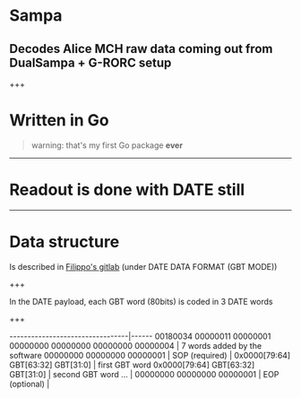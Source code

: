 # Sampa

## Decodes Alice MCH raw data coming out from DualSampa + G-RORC setup

+++

# Written in Go

> warning: that's my first Go package **ever**

---

# Readout is done with DATE still

---

# Data structure

Is described in [Filippo's gitlab](https://gitlab.cern.ch/costaf/grorc)
(under DATE DATA FORMAT (GBT MODE))

+++

In the DATE payload, each GBT word (80bits) is coded in 3 DATE words

+++

---------------------------------|------
00180034 00000011 00000001 00000000 00000000 00000000 00000004 | 7 words added by the software 
00000000 00000000 00000001 | SOP (required) |
0x0000[79:64] GBT[63:32] GBT[31:0] | first GBT word
0x0000[79:64] GBT[63:32] GBT[31:0] | second GBT word
... |
00000000 00000000 00000001 | EOP (optional) |


